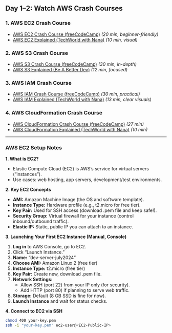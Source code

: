 ## Day 1–2: Watch AWS Crash Courses

### 1. AWS EC2 Crash Course
- [AWS EC2 Crash Course (freeCodeCamp)](https://www.youtube.com/watch?v=lZMkgOMYYIg) _(20 min, beginner-friendly)_
- [AWS EC2 Explained (TechWorld with Nana)](https://www.youtube.com/watch?v=TlIn4VEP1i8) _(10 min, visual)_

### 2. AWS S3 Crash Course
- [AWS S3 Crash Course (freeCodeCamp)](https://www.youtube.com/watch?v=UBxy2UldF0U) _(30 min, in-depth)_
- [AWS S3 Explained (Be A Better Dev)](https://www.youtube.com/watch?v=MzKjY6yPLdU) _(12 min, focused)_

### 3. AWS IAM Crash Course
- [AWS IAM Crash Course (freeCodeCamp)](https://www.youtube.com/watch?v=0gZWRpV3C6g) _(30 min, practical)_
- [AWS IAM Explained (TechWorld with Nana)](https://www.youtube.com/watch?v=Qdvw9iA-EiI) _(13 min, clear visuals)_

### 4. AWS CloudFormation Crash Course
- [AWS CloudFormation Crash Course (freeCodeCamp)](https://www.youtube.com/watch?v=dF1Twhzm1tI) _(27 min)_
- [AWS CloudFormation Explained (TechWorld with Nana)](https://www.youtube.com/watch?v=7xngnjfIlK4) _(10 min)_

---

### **AWS EC2 Setup Notes**

**1. What is EC2?**
- Elastic Compute Cloud (EC2) is AWS’s service for virtual servers (“instances”).
- Use cases: web hosting, app servers, development/test environments.

**2. Key EC2 Concepts**
- **AMI:** Amazon Machine Image (the OS and software template).
- **Instance Type:** Hardware profile (e.g., t2.micro for free tier).
- **Key Pair:** Used for SSH access (download .pem file and keep safe!).
- **Security Group:** Virtual firewall for your instance (control inbound/outbound traffic).
- **Elastic IP:** Static, public IP you can attach to an instance.

**3. Launching Your First EC2 Instance (Manual, Console)**
1. **Log in** to AWS Console, go to EC2.
2. Click “Launch Instance.”
3. **Name:** “dev-server-july2024”
4. **Choose AMI:** Amazon Linux 2 (free tier)
5. **Instance Type:** t2.micro (free tier)
6. **Key Pair:** Create new, download .pem file.
7. **Network Settings:**
   - Allow SSH (port 22) from your IP only (for security).
   - Add HTTP (port 80) if planning to serve web traffic.
8. **Storage:** Default (8 GB SSD is fine for now).
9. **Launch Instance** and wait for status checks.

**4. Connect to EC2 via SSH**
```bash
chmod 400 your-key.pem
ssh -i "your-key.pem" ec2-user@<EC2-Public-IP>
